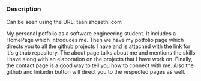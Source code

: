 ### Description

Can be seen using the URL: taanishqsethi.com

My personal potfolio as a software engineering student. It includes a HomePage which introduces me. Then we have my potfolio page which directs you to all the github projects I have and is attached with the link for it's github repository. The about page talks about me and mentions the skills I have along with an elaboration on the projects that I have work on. Finally, the contact page is a good way to tell you how to connect with me. Also the github and linkedin button will direct you to the respected pages as well.
